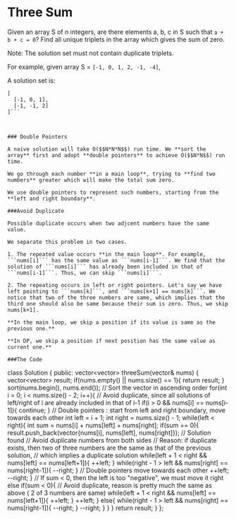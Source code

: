 # Three Sum

Given an array S of n integers, are there elements a, b, c in S such that ```a + b + c = 0```? Find all unique triplets in the array which gives the sum of zero.

Note: The solution set must not contain duplicate triplets.

For example, given array S = ```[-1, 0, 1, 2, -1, -4]```,

A solution set is:
```
[
  [-1, 0, 1],
  [-1, -1, 2]
]```



### Double Pointers

A naive solution will take O($$N*N*N$$) run time. We **sort the array** first and adopt **double pointers** to achieve O($$N*N$$) run time.

We go through each number **in a main loop**, trying to **find two numbers** greater which will make the total sum zero. 

We use double pointers to represent such numbers, starting from the **left and right boundary**.

###Avoid Duplicate

Possible duplicate occurs when two adjcent numbers have the same value.

We separate this problem in two cases.

1. The repeated value occurs **in the main loop**. For example, ```nums[i]``` has the same value as ```nums[i-1]```. We find that the solution of ```nums[i]``` has already been included in that of ```nums[i-1]```. Thus, we can skip ```nums[i]```.

2. The repeating occurs in left or right pointers. Let's say we have left pointing to ```nums[k]```, and ```nums[k+1] == nums[k]```. We notice that two of the three numbers are same, which implies that the third one should also be same because their sum is zero. Thus, we skip nums[k+1]. 

**In the main loop, we skip a position if its value is same as the previous one.**

**In DP, we skip a position if next position has the same value as current one.**

###The Code

```
class Solution {
public:
    vector<vector<int>> threeSum(vector<int>& nums) {
        vector<vector<int>> result;
        if(nums.empty() || nums.size() == 1){
            return result;
        }
        sort(nums.begin(), nums.end()); // Sort the vector in ascending order
        for(int i = 0; i < nums.size() - 2; i++){
            // Avoid duplicate, since all solutions of left/right of i are already included in that of i-1
            if(i > 0 && nums[i] == nums[i-1]){ 
                continue;
            }
            // Double pointers : start from left and right boundary, move towards each other
            int left = i + 1;
            int right = nums.size() - 1;
            while(left < right){
                int sum = nums[i] + nums[left] + nums[right];
                if(sum == 0){
                    result.push_back(vector<int>{nums[i], nums[left], nums[right]}); // Solution found
                    // Avoid duplicate numbers from both sides
                    // Reason: if duplicate exists, then two of three numbers are the same as that of the previous solution,
                    // which implies a duplicate solution
                    while(left + 1 < right && nums[left] == nums[left+1]){
                        ++left;
                    }
                    while(right - 1 > left && nums[right] == nums[right-1]){
                        --right;
                    }
                    // Double pointers move towards each other
                    ++left;
                    --right;
                }
                // If sum < 0, then the left is too "negative", we must move it right
                else if(sum < 0){
                    // Avoid duplicate, reason is pretty much the same as above ( 2 of 3 numbers are same)
                    while(left + 1 < right && nums[left] == nums[left+1]){
                        ++left;
                    }
                    ++left;
                }
                else{
                    while(right - 1 > left && nums[right] == nums[right-1]){
                        --right;
                    }
                    --right;
                }
            }
        }
        return result;
    }
};
```




